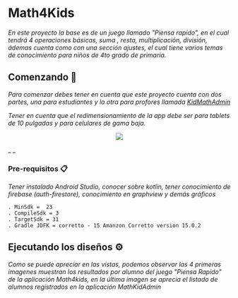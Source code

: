 # Math4Kids

_En este proyecto la base es de un juego llamado "Piensa rapido", en el cual tendrá 4 operaciones básicas, suma , resta, multiplicación, división, ádemas cuenta como con una sección ajustes, el cual tiene varios temas de conocimiento para niños de 4to grado de primaria._

## Comenzando 🚀
_Para comenzar debes tener en cuenta que este proyecto cuenta con dos partes, una para estudiantes y la otra para profores llamada [KidMathAdmin](https://github.com/PaulGuillen/KidMathAdmin)_

_Tener en cuenta que el redimensionamiento de la app debe ser para tablets de 10 pulgadas y para celulares de gama baja._

<p align="center">
 <img src="https://i.postimg.cc/yx88xw0h/Redimensionamiento.png"/>
</p>


_                                                                                                      _

### Pre-requisitos 📋

_Tener instalado Android Studio, conocer sobre kotlin, tener conocimiento de firebase (auth-firestore), conocimiento en graphview y demás gráficos_

```
. MinSdk =  23
. CompileSdk = 3
. TargetSdk = 31
. Gradle JDFK = corretto - 15 Amanzon Corretto version 15.0.2 
```

## Ejecutando los diseños ⚙️

_Como se puede apreciar en las vistas, podemos observar las 4 primeras imagenes muestran los resultados por alumno del juego "Piensa Rapido" de la aplicación Math4kids, en la última imagen se aprecia el listado de alumnos registrados en la aplicación MathKidAdmin_



